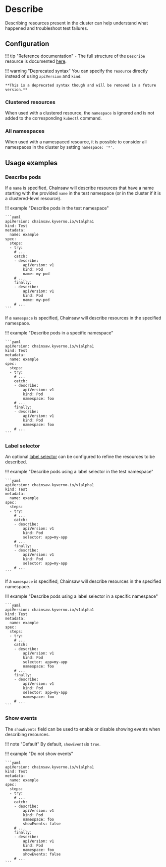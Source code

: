 # Describe

Describing resources present in the cluster can help understand what happened and troubleshoot test failures.

## Configuration

!!! tip "Reference documentation"
    - The full structure of the `Describe` resource is documented [here](../../reference/apis/chainsaw.v1alpha1.md#chainsaw-kyverno-io-v1alpha1-Describe).

!!! warning "Deprecated syntax"
    You can specify the `resource` directly instead of using `apiVersion` and `kind`.
    
    **This is a deprecated syntax though and will be removed in a future version.**

### Clustered resources

When used with a clustered resource, the `namespace` is ignored and is not added to the corresponding `kubectl` command.

### All namespaces

When used with a namespaced resource, it is possible to consider all namespaces in the cluster by setting `namespace: '*'`.

## Usage examples

### Describe pods

If a `name` is specified, Chainsaw will describe resources that have a name starting with the provided `name` in the test namespace (or in the cluster if it is a clustered-level resource).

!!! example "Describe pods in the test namespace"

    ```yaml
    apiVersion: chainsaw.kyverno.io/v1alpha1
    kind: Test
    metadata:
      name: example
    spec:
      steps:
      - try:
        # ...
        catch:
        - describe:
            apiVersion: v1
            kind: Pod
            name: my-pod
        # ...
        finally:
        - describe:
            apiVersion: v1
            kind: Pod
            name: my-pod
        # ...
    ```

If a `namespace` is specified, Chainsaw will describe resources in the specified namespace.

!!! example "Describe pods in a specific namespace"

    ```yaml
    apiVersion: chainsaw.kyverno.io/v1alpha1
    kind: Test
    metadata:
      name: example
    spec:
      steps:
      - try:
        # ...
        catch:
        - describe:
            apiVersion: v1
            kind: Pod
            namespace: foo
        # ...
        finally:
        - describe:
            apiVersion: v1
            kind: Pod
            namespace: foo
        # ...
    ```

### Label selector

An optional [label selector](https://kubernetes.io/docs/concepts/overview/working-with-objects/labels/#label-selectors) can be configured to refine the resources to be described.

!!! example "Describe pods using a label selector in the test namespace"

    ```yaml
    apiVersion: chainsaw.kyverno.io/v1alpha1
    kind: Test
    metadata:
      name: example
    spec:
      steps:
      - try:
        # ...
        catch:
        - describe:
            apiVersion: v1
            kind: Pod
            selector: app=my-app
        # ...
        finally:
        - describe:
            apiVersion: v1
            kind: Pod
            selector: app=my-app
        # ...
    ```

If a `namespace` is specified, Chainsaw will describe resources in the specified namespace.

!!! example "Describe pods using a label selector in a specific namespace"

    ```yaml
    apiVersion: chainsaw.kyverno.io/v1alpha1
    kind: Test
    metadata:
      name: example
    spec:
      steps:
      - try:
        # ...
        catch:
        - describe:
            apiVersion: v1
            kind: Pod
            selector: app=my-app
            namespace: foo
        # ...
        finally:
        - describe:
            apiVersion: v1
            kind: Pod
            selector: app=my-app
            namespace: foo
        # ...
    ```

### Show events

The `showEvents` field can be used to enable or disable showing events when describing resources.

!!! note "Default"
    By default, `showEvents`is `true`.

!!! example "Do not show events"

    ```yaml
    apiVersion: chainsaw.kyverno.io/v1alpha1
    kind: Test
    metadata:
      name: example
    spec:
      steps:
      - try:
        # ...
        catch:
        - describe:
            apiVersion: v1
            kind: Pod
            namespace: foo
            showEvents: false
        # ...
        finally:
        - describe:
            apiVersion: v1
            kind: Pod
            namespace: foo
            showEvents: false
        # ...
    ```
